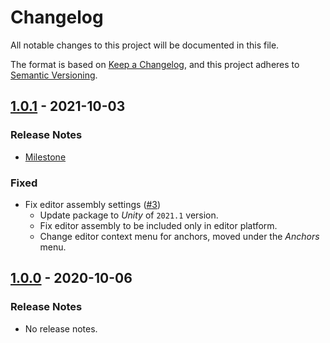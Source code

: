 # Changelog

All notable changes to this project will be documented in this file.

The format is based on [Keep a Changelog](https://keepachangelog.com/en/1.0.0/),
and this project adheres to [Semantic Versioning](https://semver.org/spec/v2.0.0.html).

## [1.0.1](https://github.com/unity-game-framework/ugf-ui/releases/tag/1.0.1) - 2021-10-03  

### Release Notes

- [Milestone](https://github.com/unity-game-framework/ugf-ui/milestone/1?closed=1)  
    

### Fixed

- Fix editor assembly settings ([#3](https://github.com/unity-game-framework/ugf-ui/pull/3))  
    - Update package to _Unity_ of `2021.1` version.
    - Fix editor assembly to be included only in editor platform.
    - Change editor context menu for anchors, moved under the _Anchors_ menu.

## [1.0.0](https://github.com/unity-game-framework/ugf-ui/releases/tag/1.0.0) - 2020-10-06  

### Release Notes

- No release notes.


